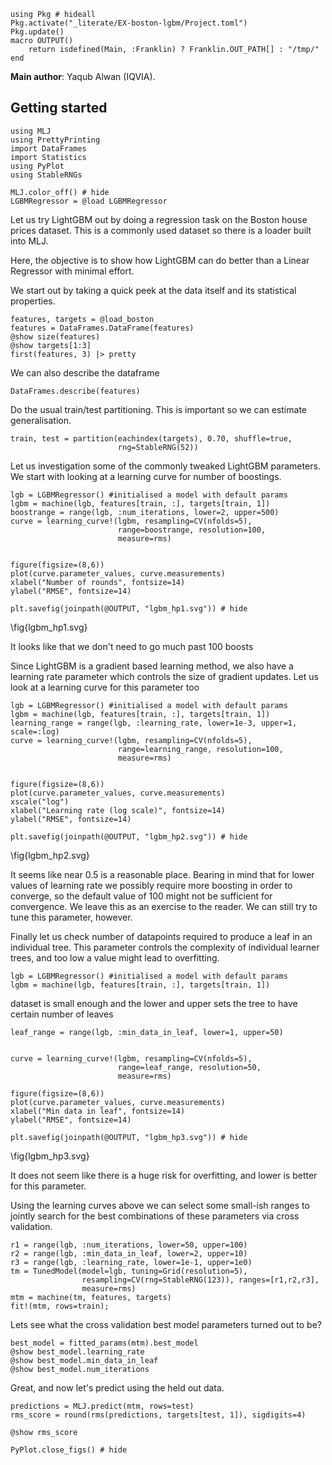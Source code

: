 <!--This file was generated, do not modify it.-->
```julia:ex1
using Pkg # hideall
Pkg.activate("_literate/EX-boston-lgbm/Project.toml")
Pkg.update()
macro OUTPUT()
    return isdefined(Main, :Franklin) ? Franklin.OUT_PATH[] : "/tmp/"
end
```

**Main author**: Yaqub Alwan (IQVIA).

## Getting started

```julia:ex2
using MLJ
using PrettyPrinting
import DataFrames
import Statistics
using PyPlot
using StableRNGs

MLJ.color_off() # hide
LGBMRegressor = @load LGBMRegressor
```

Let us try LightGBM out by doing a regression task on the Boston house prices dataset.
This is a commonly used dataset so there is a loader built into MLJ.

Here, the objective is to show how LightGBM can do better than a Linear Regressor
with minimal effort.

We start out by taking a quick peek at the data itself and its statistical properties.

```julia:ex3
features, targets = @load_boston
features = DataFrames.DataFrame(features)
@show size(features)
@show targets[1:3]
first(features, 3) |> pretty
```

We can also describe the dataframe

```julia:ex4
DataFrames.describe(features)
```

Do the usual train/test partitioning. This is important so we can estimate generalisation.

```julia:ex5
train, test = partition(eachindex(targets), 0.70, shuffle=true,
                        rng=StableRNG(52))
```

Let us investigation some of the commonly tweaked LightGBM parameters. We start with looking at a learning curve for number of boostings.

```julia:ex6
lgb = LGBMRegressor() #initialised a model with default params
lgbm = machine(lgb, features[train, :], targets[train, 1])
boostrange = range(lgb, :num_iterations, lower=2, upper=500)
curve = learning_curve!(lgbm, resampling=CV(nfolds=5),
                        range=boostrange, resolution=100,
                        measure=rms)


figure(figsize=(8,6))
plot(curve.parameter_values, curve.measurements)
xlabel("Number of rounds", fontsize=14)
ylabel("RMSE", fontsize=14)

plt.savefig(joinpath(@OUTPUT, "lgbm_hp1.svg")) # hide
```

\fig{lgbm_hp1.svg}

It looks like that we don't need to go much past 100 boosts

Since LightGBM is a gradient based learning method, we also have a learning rate parameter which controls the size of gradient updates.
Let us look at a learning curve for this parameter too

```julia:ex7
lgb = LGBMRegressor() #initialised a model with default params
lgbm = machine(lgb, features[train, :], targets[train, 1])
learning_range = range(lgb, :learning_rate, lower=1e-3, upper=1, scale=:log)
curve = learning_curve!(lgbm, resampling=CV(nfolds=5),
                        range=learning_range, resolution=100,
                        measure=rms)


figure(figsize=(8,6))
plot(curve.parameter_values, curve.measurements)
xscale("log")
xlabel("Learning rate (log scale)", fontsize=14)
ylabel("RMSE", fontsize=14)

plt.savefig(joinpath(@OUTPUT, "lgbm_hp2.svg")) # hide
```

\fig{lgbm_hp2.svg}

It seems like near 0.5 is a reasonable place. Bearing in mind that for lower
values of learning rate we possibly require more boosting in order to converge, so the default
value of 100 might not be sufficient for convergence. We leave this as an exercise to the reader.
We can still try to tune this parameter, however.

Finally let us check number of datapoints required to produce a leaf in an individual tree. This parameter
controls the complexity of individual learner trees, and too low a value might lead to overfitting.

```julia:ex8
lgb = LGBMRegressor() #initialised a model with default params
lgbm = machine(lgb, features[train, :], targets[train, 1])
```

dataset is small enough and the lower and upper sets the tree to have certain number of leaves

```julia:ex9
leaf_range = range(lgb, :min_data_in_leaf, lower=1, upper=50)


curve = learning_curve!(lgbm, resampling=CV(nfolds=5),
                        range=leaf_range, resolution=50,
                        measure=rms)

figure(figsize=(8,6))
plot(curve.parameter_values, curve.measurements)
xlabel("Min data in leaf", fontsize=14)
ylabel("RMSE", fontsize=14)

plt.savefig(joinpath(@OUTPUT, "lgbm_hp3.svg")) # hide
```

\fig{lgbm_hp3.svg}

It does not seem like there is a huge risk for overfitting, and lower is better for this parameter.

Using the learning curves above we can select some small-ish ranges to jointly search for the best
combinations of these parameters via cross validation.

```julia:ex10
r1 = range(lgb, :num_iterations, lower=50, upper=100)
r2 = range(lgb, :min_data_in_leaf, lower=2, upper=10)
r3 = range(lgb, :learning_rate, lower=1e-1, upper=1e0)
tm = TunedModel(model=lgb, tuning=Grid(resolution=5),
                resampling=CV(rng=StableRNG(123)), ranges=[r1,r2,r3],
                measure=rms)
mtm = machine(tm, features, targets)
fit!(mtm, rows=train);
```

Lets see what the cross validation best model parameters turned out to be?

```julia:ex11
best_model = fitted_params(mtm).best_model
@show best_model.learning_rate
@show best_model.min_data_in_leaf
@show best_model.num_iterations
```

Great, and now let's predict using the held out data.

```julia:ex12
predictions = MLJ.predict(mtm, rows=test)
rms_score = round(rms(predictions, targets[test, 1]), sigdigits=4)

@show rms_score

PyPlot.close_figs() # hide
```

